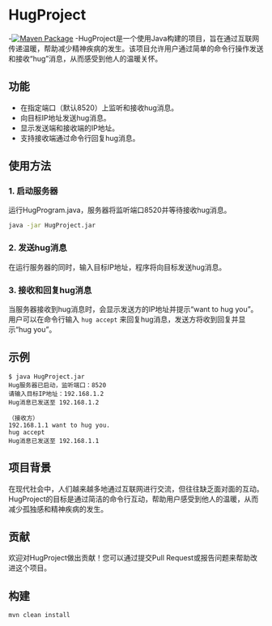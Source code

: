 # HugProject
-[![Maven Package](https://github.com/vahiru/HugProject/actions/workflows/maven-publish.yml/badge.svg)](https://github.com/vahiru/HugProject/actions/workflows/maven-publish.yml)
-HugProject是一个使用Java构建的项目，旨在通过互联网传递温暖，帮助减少精神疾病的发生。该项目允许用户通过简单的命令行操作发送和接收“hug”消息，从而感受到他人的温暖关怀。

## 功能

- 在指定端口（默认8520）上监听和接收hug消息。
- 向目标IP地址发送hug消息。
- 显示发送端和接收端的IP地址。
- 支持接收端通过命令行回复hug消息。

## 使用方法

### 1. 启动服务器

运行HugProgram.java，服务器将监听端口8520并等待接收hug消息。

```bash
java -jar HugProject.jar
```

### 2. 发送hug消息

在运行服务器的同时，输入目标IP地址，程序将向目标发送hug消息。

### 3. 接收和回复hug消息

当服务器接收到hug消息时，会显示发送方的IP地址并提示“want to hug you”。用户可以在命令行输入 `hug accept` 来回复hug消息，发送方将收到回复并显示“hug you”。

## 示例

```plaintext
$ java HugProject.jar
Hug服务器已启动，监听端口：8520
请输入目标IP地址：192.168.1.2
Hug消息已发送至 192.168.1.2

（接收方）
192.168.1.1 want to hug you.
hug accept
Hug消息已发送至 192.168.1.1
```

## 项目背景

在现代社会中，人们越来越多地通过互联网进行交流，但往往缺乏面对面的互动。HugProject的目标是通过简洁的命令行互动，帮助用户感受到他人的温暖，从而减少孤独感和精神疾病的发生。

## 贡献

欢迎对HugProject做出贡献！您可以通过提交Pull Request或报告问题来帮助改进这个项目。

## 构建

`mvn clean install`
